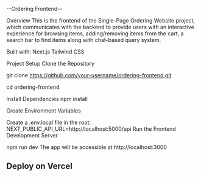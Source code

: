 --Ordering Frontend--

Overview
This is the frontend of the Single-Page Ordering Website project, which communicates with the backend to provide users with an interactive experience for browsing items, adding/removing items from the cart, a search bar to find items along with chat-based query system.

Built with:
Next.js
Tailwind CSS

Project Setup
Clone the Repository

git clone https://github.com/your-username/ordering-frontend.git

cd ordering-frontend

Install Dependencies
npm install


Create Environment Variables

Create a .env.local file in the root:
NEXT_PUBLIC_API_URL=http://localhost:5000/api
Run the Frontend Development Server

npm run dev
The app will be accessible at http://localhost:3000

## Deploy on Vercel
